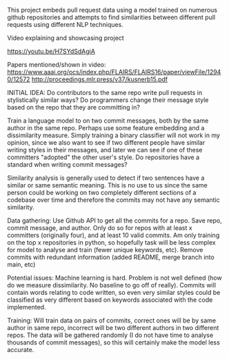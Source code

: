 

This project embeds pull request data using a model trained on numerous github repositories and attempts to find similarities between different pull requests using different NLP techniques.

Video explaining and showcasing project

https://youtu.be/H7SYdSdAgiA

Papers mentioned/shown in video:
https://www.aaai.org/ocs/index.php/FLAIRS/FLAIRS16/paper/viewFile/12940/12572
http://proceedings.mlr.press/v37/kusnerb15.pdf

INITIAL IDEA:
Do contributors to the same repo write pull requests in stylistically similar ways? Do programmers change their message style based on the repo that they are committing in?

Train a language model to on two commit messages, both by the same author in the same repo. Perhaps use some feature embedding and a dissimilarity measure. Simply training a binary classifier will not work in my opinion, since we also want to see if two different people have similar writing styles in their messages, and later we can see if one of these committers "adopted" the other user's style. Do repositories have a standard when writing commit messages?

Similarity analysis is generally used to detect if two sentences have a similar or same semantic meaning. This is no use to us since the same person could be working on two completely different sections of a codebase over time and therefore the commits may not have any semantic similarity.

Data gathering:
Use Github API to get all the commits for a repo. Save repo, commit message, and author. Only do so for repos with at least x committers (originally four), and at least 10 valid commits. Am only training on the top x repositories in python, so hopefully task will be less complex for model to analyse and train (fewer unique keywords, etc). Remove commits with redundant information (added README, merge branch into main, etc)

Potential issues: 
Machine learning is hard. Problem is not well defined (how do we measure dissimilarity. No baseline to go off of really). Commits will contain words relating to code written, so even very similar styles could be classified as very different based on keywords associated with the code implemented.

Training: Will train data on pairs of commits, correct ones will be by same author in same repo, incorrect will be two different authors in two different repos. The data will be gathered randomly (I do not have time to analyse thousands of commit messages), so this will certainly make the model less accurate.
